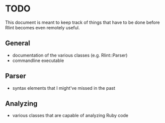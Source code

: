 # TODO

This document is meant to keep track of things that have to be done before
Rlint becomes even remotely useful.

## General

* documentation of the various classes (e.g. Rlint::Parser)
* commandline executable

## Parser

* syntax elements that I might've missed in the past

## Analyzing

* various classes that are capable of analyzing Ruby code
